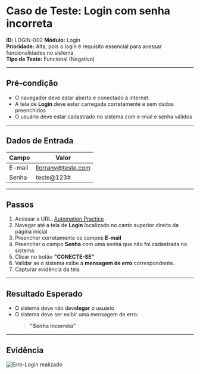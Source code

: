 # Caso de Teste: Login com senha incorreta
**ID:** LOGIN-002 
**Módulo:** Login  
**Prioridade:** Alta, pois o login é requisito essencial para acessar funcionalidades no sistema  
**Tipo de Teste:** Funcional (Negativo)  

---

## Pré-condição
- O navegador deve estar aberto e conectado à internet.    
- A tela de **Login** deve estar carregada corretamente e sem dados preenchidos  
- O usuário deve estar cadastrado no sistema com e-mail e senha válidos

---

## Dados de Entrada
| Campo  | Valor           |
|--------|-----------------|
| E-mail | llorrany@teste.com |
| Senha  | teste@123#      |

---

## Passos
1. Acessar a URL: [Automation Practice](https://www.automationpratice.com.br/)  
2. Navegar até a tela de **Login** localizado no canto superior direito da página inicial 
3. Preencher corretamente os campos **E-mail** 
4. Preencher o campo **Senha** com uma senha que não foi cadastrada no sistema  
5. Clicar no botão **"CONECTE-SE"**  
6. Validar se o sistema exibe a **mensagem de erro** correspondente.
7. Capturar evidência da tela

---

## Resultado Esperado
- O sistema deve não deve**logar** o usuário    
- O sistema deve ser exibir uma mensagem de erro:  
  > **"Senha incorreta"**  

---

## Evidência
![Erro-Login realizado](/3_Evidências/LOGIN-002_Login_com_senha_incorreta.JPG)
